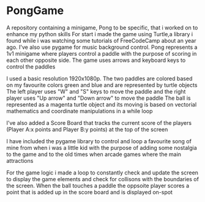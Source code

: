 # PongGame
A repository containing a minigame, Pong to be specific, that  i worked on to enhance my python skills
For start i made the game using Turtle,a library i found while i was watching some tutorials of FreeCodeCamp about an year ago. I've also use pygame for music background control. Pong represents a 1v1 minigame where players control a paddle with the purpose of scoring in each other opposite side. The game uses arrows and keyboard keys to control the paddles

I used a basic resolution 1920x1080p. The two paddles are colored based on my favourite colors green and blue and are represented by turtle objects The left player uses "W" and "S" keys to move the paddle and the right player uses "Up arrow" and "Down arrow" to move the paddle The ball is represented as a magenta turtle object and its moving is based on vectorial mathematics and coordinate manipulations in a while loop

I've also added a Score Board that tracks the current score of the players (Player A:x points and Player B:y points) at the top of the screen

I have included the pygame library to control and loop a favourite song of mine from when i was a little kid with the purpose of adding some nostalgia to the game and to the old times when arcade games where the main attractions

For the game logic i made a loop to constantly check and update the screen to display the game elements and check for collisons with the boundaries of the screen. When the ball touches a paddle the oppsoite player scores a point that is added up in the score board and is displayed on-spot
